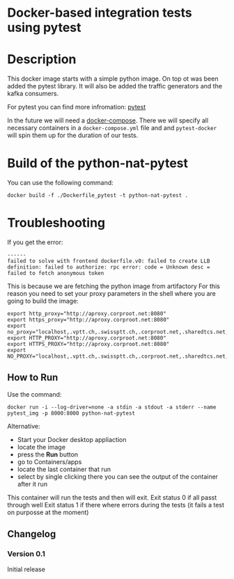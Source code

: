 Docker-based integration tests using pytest
=====

# Description
This docker image starts with a simple python image.
On top ot was been added the pytest library.
It will also be added the traffic generators and the kafka consumers.

For pytest you can find more infromation: [pytest](http://doc.pytest.org/) 

In the future we will need a  [docker-compose](https://docs.docker.com/compose/).
There we will specify all necessary containers in a `docker-compose.yml` file and and
`pytest-docker` will spin them up for the duration of our tests.

# Build of the python-nat-pytest
You can use the following command:
```
docker build -f ./Dockerfile_pytest -t python-nat-pytest .
```

# Troubleshooting
If you get the error:
```
------
failed to solve with frontend dockerfile.v0: failed to create LLB definition: failed to authorize: rpc error: code = Unknown desc = failed to fetch anonymous token
```
This is because we are fetching the python image from artifactory
For this reason you need to set your proxy parameters in the shell where 
you are going to build the image:

```
export http_proxy="http://aproxy.corproot.net:8080"
export https_proxy="http://aproxy.corproot.net:8080"
export no_proxy="localhost,.vptt.ch,.swissptt.ch,.corproot.net,.sharedtcs.net,.swisscom.com,127.0.0.1,localhost"
export HTTP_PROXY="http://aproxy.corproot.net:8080"
export HTTPS_PROXY="http://aproxy.corproot.net:8080"
export NO_PROXY="localhost,.vptt.ch,.swissptt.ch,.corproot.net,.sharedtcs.net,.swisscom.com,127.0.0.1,locahost"
```

## How to Run
Use the command:
```
docker run -i --log-driver=none -a stdin -a stdout -a stderr --name pytest_img -p 8000:8000 python-nat-pytest

```
Alternative:
- Start your Docker desktop appliaction
- locate the image
- press the **Run** button
- go to Containers/apps
- locate the last container that run
- select by single clicking
there you can see the output of the container after it run

This container will run the tests and then will exit.
Exit status 0 if all passt through well
Exit status 1 if there where errors during the tests (it fails a test on purposse at the moment)

## Changelog

### Version 0.1
Initial release